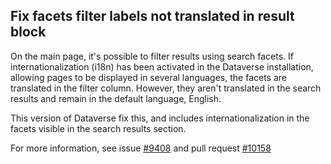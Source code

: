 ## Fix facets filter labels not translated in result block

On the main page, it's possible to filter results using search facets. If internationalization (i18n) has been activated in the Dataverse installation, allowing pages to be displayed in several languages, the facets are translated in the filter column. However, they aren't translated in the search results and remain in the default language, English.

This version of Dataverse fix this, and includes internationalization in the facets visible in the search results section.

For more information, see issue [#9408](https://github.com/IQSS/dataverse/issues/9408) and pull request [#10158](https://github.com/IQSS/dataverse/pull/10158)
